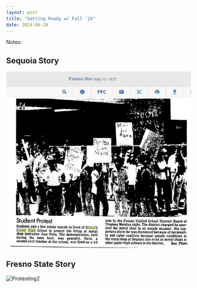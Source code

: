 ```yaml
---
layout: post
title: "Getting Ready w/ Fall '24"
date: 2024-06-28
---
```


Notes:

## Sequoia Story
![Protesting1](https://github.com/everestso/everestso.github.io/blob/master/img/Protesting123.jpg "Protesting1")

## Fresno State Story
<img src="https://github.com/everestso/everestso.github.io/blob/master/img/Protesting2.jpg" alt="Protesting2" width="50%" height="auto"> 
 
